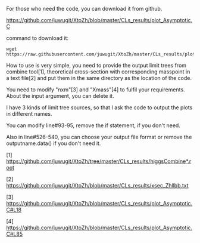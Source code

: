 For those who need the code, you can download it from github.

https://github.com/juwugit/XtoZh/blob/master/CLs_results/plot_Asymptotic.C

command to download it:
```
wget https://raw.githubusercontent.com/juwugit/XtoZh/master/CLs_results/plot_Asymptotic.C
```

How to use is very simple, you need to provide the output limit trees from combine tool[1], theoretical cross-section with corresponding masspoint in a text file[2] and put them in the same directory as the location of the code.

You need to modify "nxm"[3] and "Xmass"[4] to fulfil your requirements.
About the input argument, you can delete it.

I have 3 kinds of limit tree sources, so that I ask the code to output the 
plots in different names.

You can modify line#93-95, remove the if statement, if you don't need.

Also in line#526-540, you can choose your output file format or remove the outputname.data()
if you don't need it.




[1] https://github.com/juwugit/XtoZh/tree/master/CLs_results/higgsCombine*.root

[2] https://github.com/juwugit/XtoZh/blob/master/CLs_results/xsec_Zhllbb.txt

[3] https://github.com/juwugit/XtoZh/blob/master/CLs_results/plot_Asymptotic.C#L18

[4] https://github.com/juwugit/XtoZh/blob/master/CLs_results/plot_Asymptotic.C#L85
